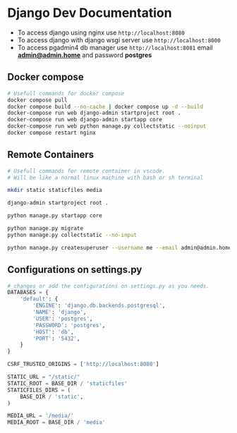 # Django Dev Documentation

- To access django using nginx use `http://localhost:8080`
- To access django with django wsgi server use `http://localhost:8000`
- To access pgadmin4 db manager use `http://localhost:8081` email **admin@admin.home** and password **postgres**

## Docker compose
```sh
# Usefull commands for docker compose
docker compose pull
docker compose build --no-cache | docker compose up -d --build
docker-compose run web django-admin startproject root .
docker-compose run web django-admin startapp core
docker-compose run web python manage.py collectstatic --noinput
docker compose restart nginx
```

## Remote Containers
```sh
# Usefull commands for remote container in vscode.
# Will be like a normal linux machine with bash or sh terminal

mkdir static staticfiles media

django-admin startproject root .

python manage.py startapp core

python manage.py migrate
python manage.py collectstatic --no-input

python manage.py createsuperuser --username me --email admin@admin.home
```

## Configurations on settings.py
```py
# changes or add the configurations on settings.py as you needs.
DATABASES = {
    'default': {
        'ENGINE': 'django.db.backends.postgresql',
        'NAME': 'django',
        'USER': 'postgres',
        'PASSWORD': 'postgres',
        'HOST': 'db',
        'PORT': '5432',
    }
}

CSRF_TRUSTED_ORIGINS = ['http://localhost:8080']

STATIC_URL = "/static/"
STATIC_ROOT = BASE_DIR / 'staticfiles'
STATICFILES_DIRS = (
    BASE_DIR / 'static',
)

MEDIA_URL = '/media/'
MEDIA_ROOT = BASE_DIR / 'media'
```
